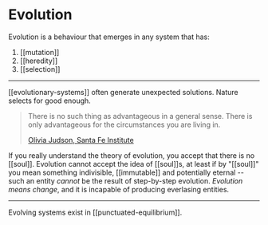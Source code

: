 # Evolution

Evolution is a behaviour that emerges in any system that has:
1. [[mutation]]
2. [[heredity]]
3. [[selection]]

---

[[evolutionary-systems]] often generate unexpected solutions. Nature selects for good enough.

> There is no such thing as advantageous in a general sense. There is only advantageous for the circumstances you are living in.
> 
> [Olivia Judson, Santa Fe Institute](https://overcast.fm/+UtNTAcN2Y/13:36)

If you really understand the theory of evolution, you accept that there is no [[soul]]. Evolution cannot accept the idea of [[soul]]s, at least if by "[[soul]]" you mean something indivisible, [[immutable]] and potentially eternal -- such an entity *cannot* be the result of step-by-step evolution. *Evolution means change*, and it is incapable of producing everlasing entities.

---

Evolving systems exist in [[punctuated-equilibrium]].